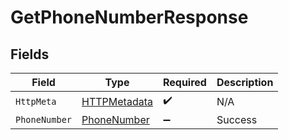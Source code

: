 # GetPhoneNumberResponse


## Fields

| Field                                                   | Type                                                    | Required                                                | Description                                             |
| ------------------------------------------------------- | ------------------------------------------------------- | ------------------------------------------------------- | ------------------------------------------------------- |
| `HttpMeta`                                              | [HTTPMetadata](../../Models/Components/HTTPMetadata.md) | :heavy_check_mark:                                      | N/A                                                     |
| `PhoneNumber`                                           | [PhoneNumber](../../Models/Components/PhoneNumber.md)   | :heavy_minus_sign:                                      | Success                                                 |